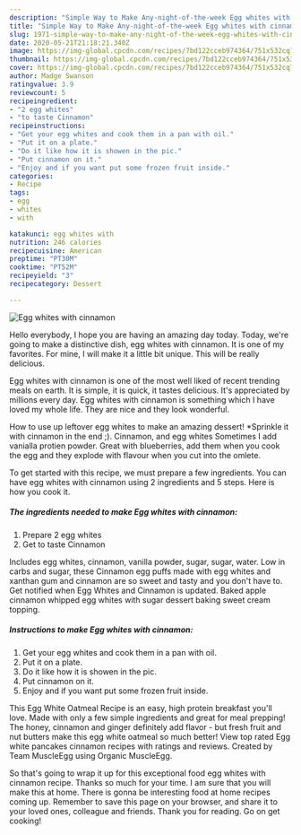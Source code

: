 ```yaml
---
description: "Simple Way to Make Any-night-of-the-week Egg whites with cinnamon"
title: "Simple Way to Make Any-night-of-the-week Egg whites with cinnamon"
slug: 1971-simple-way-to-make-any-night-of-the-week-egg-whites-with-cinnamon
date: 2020-05-21T21:18:21.340Z
image: https://img-global.cpcdn.com/recipes/7bd122cceb974364/751x532cq70/egg-whites-with-cinnamon-recipe-main-photo.jpg
thumbnail: https://img-global.cpcdn.com/recipes/7bd122cceb974364/751x532cq70/egg-whites-with-cinnamon-recipe-main-photo.jpg
cover: https://img-global.cpcdn.com/recipes/7bd122cceb974364/751x532cq70/egg-whites-with-cinnamon-recipe-main-photo.jpg
author: Madge Swanson
ratingvalue: 3.9
reviewcount: 5
recipeingredient:
- "2 egg whites"
- "to taste Cinnamon"
recipeinstructions:
- "Get your egg whites and cook them in a pan with oil."
- "Put it on a plate."
- "Do it like how it is showen in the pic."
- "Put cinnamon on it."
- "Enjoy and if you want put some frozen fruit inside."
categories:
- Recipe
tags:
- egg
- whites
- with

katakunci: egg whites with 
nutrition: 246 calories
recipecuisine: American
preptime: "PT30M"
cooktime: "PT52M"
recipeyield: "3"
recipecategory: Dessert

---
```



![Egg whites with cinnamon](https://img-global.cpcdn.com/recipes/7bd122cceb974364/751x532cq70/egg-whites-with-cinnamon-recipe-main-photo.jpg)

Hello everybody, I hope you are having an amazing day today. Today, we're going to make a distinctive dish, egg whites with cinnamon. It is one of my favorites. For mine, I will make it a little bit unique. This will be really delicious.

Egg whites with cinnamon is one of the most well liked of recent trending meals on earth. It is simple, it is quick, it tastes delicious. It's appreciated by millions every day. Egg whites with cinnamon is something which I have loved my whole life. They are nice and they look wonderful.

How to use up leftover egg whites to make an amazing dessert! *Sprinkle it with cinnamon in the end ;). Cinnamon, and egg whites Sometimes I add vanialla protien powder. Great with blueberries, add them when you cook the egg and they explode with flavour when you cut into the omlete.


To get started with this recipe, we must prepare a few ingredients. You can have egg whites with cinnamon using 2 ingredients and 5 steps. Here is how you cook it.

<!--inarticleads1-->

##### The ingredients needed to make Egg whites with cinnamon:

1. Prepare 2 egg whites
1. Get to taste Cinnamon


Includes egg whites, cinnamon, vanilla powder, sugar, sugar, water. Low in carbs and sugar, these Cinnamon egg puffs made with egg whites and xanthan gum and cinnamon are so sweet and tasty and you don&#39;t have to. Get notified when Egg Whites and Cinnamon is updated. Baked apple cinnamon whipped egg whites with sugar dessert baking sweet cream topping. 

<!--inarticleads2-->

##### Instructions to make Egg whites with cinnamon:

1. Get your egg whites and cook them in a pan with oil.
1. Put it on a plate.
1. Do it like how it is showen in the pic.
1. Put cinnamon on it.
1. Enjoy and if you want put some frozen fruit inside.


This Egg White Oatmeal Recipe is an easy, high protein breakfast you&#39;ll love. Made with only a few simple ingredients and great for meal prepping! The honey, cinnamon and ginger definitely add flavor - but fresh fruit and nut butters make this egg white oatmeal so much better! View top rated Egg white pancakes cinnamon recipes with ratings and reviews. Created by Team MuscleEgg using Organic MuscleEgg. 

So that's going to wrap it up for this exceptional food egg whites with cinnamon recipe. Thanks so much for your time. I am sure that you will make this at home. There is gonna be interesting food at home recipes coming up. Remember to save this page on your browser, and share it to your loved ones, colleague and friends. Thank you for reading. Go on get cooking!
